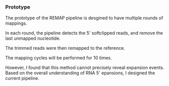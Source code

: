 ### Prototype

The prototype of the REMAP pipeline is desgined to have multiple rounds of mappings.

In each round, the pipeline detects the 5' softclipped reads, and remove the last unmapped nucleotide.

The trimmed reads were then remapped to the reference. 

The mapping cycles will be performed for 10 times.

However, I found that this method cannot precisely reveal expansion events. Based on the overall understanding of RNA 5' epansions, I designed the current pipeline.